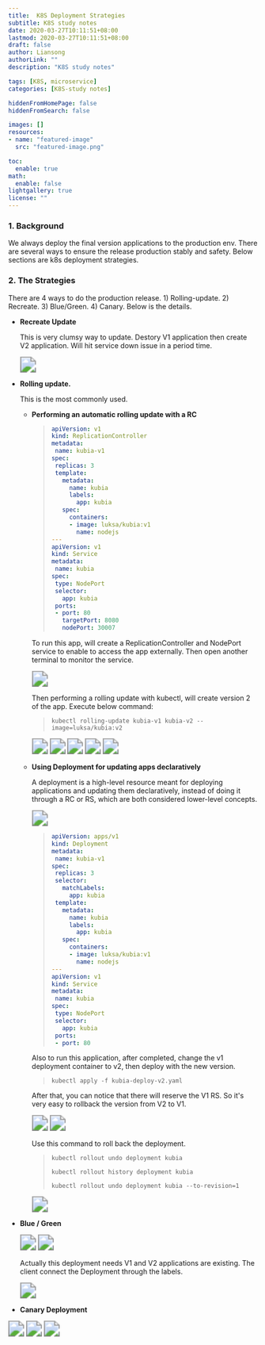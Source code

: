 ```yaml
---
title:  K8S Deployment Strategies
subtitle: K8S study notes
date: 2020-03-27T10:11:51+08:00
lastmod: 2020-03-27T10:11:51+08:00
draft: false
author: Liansong
authorLink: ""
description: "K8S study notes"

tags: [K8S, microservice]
categories: [K8S-study notes]

hiddenFromHomePage: false
hiddenFromSearch: false

images: []
resources:
- name: "featured-image"
  src: "featured-image.png"

toc:
  enable: true
math:
  enable: false
lightgallery: true
license: ""
---
```


### 1. Background

We always deploy the final version applications to the production env. There are several ways to ensure the release production stably and safety. Below sections are k8s deployment strategies.

### 2. The Strategies

There are 4 ways to do the production release. 1) Rolling-update. 2) Recreate. 3) Blue/Green. 4) Canary. Below is the details.

- **Recreate Update**

  This is very clumsy way to update. Destory V1 application  then create V2 application. Will hit service down issue in a period time. 

  <img src="https://cdn.jsdelivr.net/gh/yeliansong/github-blog-PIC/blog-images/007S8ZIlgy1ge2p8fwyufj31ga0e8wiv.jpg" style="zoom:200%;" />

- **Rolling update.**

  This is the most commonly used. 

  - **Performing an automatic rolling update with a RC**

    >```yaml
    >apiVersion: v1
    >kind: ReplicationController
    >metadata:
    >  name: kubia-v1
    >spec:
    >  replicas: 3
    >  template:
    >    metadata:
    >      name: kubia
    >      labels:
    >        app: kubia
    >    spec:
    >      containers:
    >      - image: luksa/kubia:v1
    >        name: nodejs
    >---
    >apiVersion: v1
    >kind: Service
    >metadata:
    >  name: kubia
    >spec:
    >  type: NodePort
    >  selector:
    >    app: kubia
    >  ports:
    >  - port: 80
    >    targetPort: 8080
    >    nodePort: 30007
    >```

    To run this app, will create a ReplicationController and NodePort service to enable to access the app externally. Then open another terminal to monitor the service.

    <img src="https://cdn.jsdelivr.net/gh/yeliansong/github-blog-PIC/blog-images/007S8ZIlgy1ge2n0jmlvwj31dq09yq59.jpg" style="zoom:200%;" />

    Then performing a rolling update with kubectl, will create version 2 of the app. Execute below command:

    >```shell
    >kubectl rolling-update kubia-v1 kubia-v2 --image=luksa/kubia:v2
    >```

    <img src="https://cdn.jsdelivr.net/gh/yeliansong/github-blog-PIC/blog-images/007S8ZIlgy1ge2mlnx3v7j31dq07eq53.jpg" style="zoom:200%;" />

    <img src="https://cdn.jsdelivr.net/gh/yeliansong/github-blog-PIC/blog-images/007S8ZIlgy1ge2mmck3x8j31dk06y75x.jpg" style="zoom:200%;" />

    <img src="https://cdn.jsdelivr.net/gh/yeliansong/github-blog-PIC/blog-images/007S8ZIlgy1ge2mnx7txzj31160j20vd.jpg" style="zoom:200%;" />

    <img src="https://cdn.jsdelivr.net/gh/yeliansong/github-blog-PIC/blog-images/007S8ZIlgy1ge2mq854t1j31ce0tqgz2.jpg" style="zoom:200%;" />

    <img src="https://cdn.jsdelivr.net/gh/yeliansong/github-blog-PIC/blog-images/007S8ZIlgy1ge2n3378duj31eu0dqdix.jpg" style="zoom:200%;" />

  - **Using Deployment  for updating apps declaratively**

    A deployment is a high-level resource meant for deploying applications and updating them declaratively, instead of doing it through a RC or RS, which are both considered lower-level concepts.

    <img src="https://cdn.jsdelivr.net/gh/yeliansong/github-blog-PIC/blog-images/007S8ZIlgy1ge2n83ztwtj30mq050t8z.jpg" style="zoom:200%;" />

    >```yaml
    >apiVersion: apps/v1
    >kind: Deployment
    >metadata:
    >  name: kubia-v1
    >spec:
    >  replicas: 3
    >  selector:
    >    matchLabels:
    >      app: kubia
    >  template:
    >    metadata:
    >      name: kubia
    >      labels:
    >        app: kubia
    >    spec:
    >      containers:
    >      - image: luksa/kubia:v1
    >        name: nodejs
    >---
    >apiVersion: v1
    >kind: Service
    >metadata:
    >  name: kubia
    >spec:
    >  type: NodePort
    >  selector:
    >    app: kubia
    >  ports:
    >  - port: 80
    >```

    Also to run this application, after completed, change the v1 deployment container to v2, then deploy with the new version.

    >```shell
    >kubectl apply -f kubia-deploy-v2.yaml
    >```

    After that, you can notice that there will reserve the V1 RS. So it's very easy to rollback the version from V2 to V1.

    <img src="https://cdn.jsdelivr.net/gh/yeliansong/github-blog-PIC/blog-images/007S8ZIlgy1ge2oder9xjj316203qab6.jpg" style="zoom:200%;" />

    <img src="https://cdn.jsdelivr.net/gh/yeliansong/github-blog-PIC/blog-images/007S8ZIlgy1ge2oeo5z3zj30u00ud47r.jpg" style="zoom:200%;" />

    Use this command to roll back the deployment.

    >```shell
    >kubectl rollout undo deployment kubia
    >```
    >
    >```shell
    >kubectl rollout history deployment kubia
    >```
    >
    >```shell
    >kubectl rollout undo deployment kubia --to-revision=1
    >```

    <img src="https://cdn.jsdelivr.net/gh/yeliansong/github-blog-PIC/blog-images/007S8ZIlgy1ge2ol1uaivj313c0b0gmr.jpg" style="zoom:200%;" />

- **Blue / Green** 

  <img src="https://cdn.jsdelivr.net/gh/yeliansong/github-blog-PIC/blog-images/007S8ZIlgy1ge2omtr0qij313i0iidl9.jpg" style="zoom:200%;" />

  <img src="https://cdn.jsdelivr.net/gh/yeliansong/github-blog-PIC/blog-images/007S8ZIlgy1ge2ouuod2xj31go0e8436.jpg" style="zoom:200%;" />

  Actually this deployment needs V1 and V2 applications are existing. The client connect the Deployment through the labels. 

  <img src="https://cdn.jsdelivr.net/gh/yeliansong/github-blog-PIC/blog-images/007S8ZIlgy1ge2otd304pj312u0iedn4.jpg" style="zoom:200%;" />

-  **Canary Deployment**

  <img src="https://cdn.jsdelivr.net/gh/yeliansong/github-blog-PIC/blog-images/007S8ZIlgy1ge2p1g1r2sj312g0iqjwu.jpg" style="zoom:200%;" />

<img src="https://cdn.jsdelivr.net/gh/yeliansong/github-blog-PIC/blog-images/007S8ZIlgy1ge2p1vzi0nj312i0i679j.jpg" style="zoom:200%;" />

<img src="https://cdn.jsdelivr.net/gh/yeliansong/github-blog-PIC/blog-images/007S8ZIlgy1ge2p2ln3wcj31h00e6dkh.jpg" style="zoom:200%;" />

